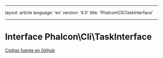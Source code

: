 * * *

layout: article language: 'en' version: '4.0' title: 'Phalcon\Cli\TaskInterface'

* * *

# Interface **Phalcon\Cli\TaskInterface**

<a href="https://github.com/phalcon/cphalcon/tree/v4.0.0/phalcon/cli/taskinterface.zep" class="btn btn-default btn-sm">Código fuente en GitHub</a>
